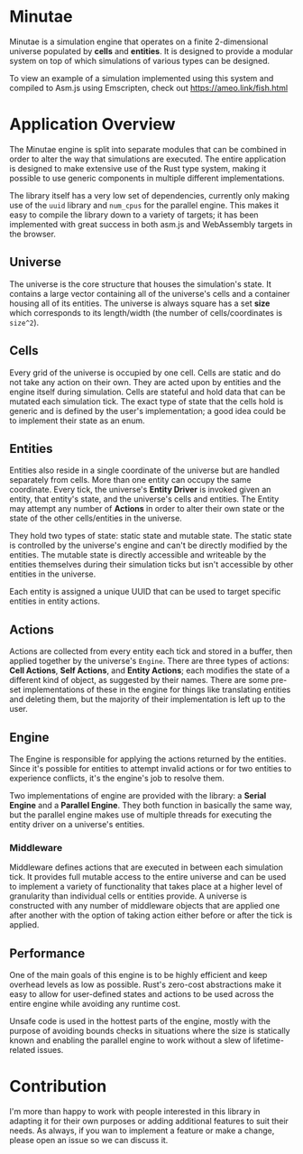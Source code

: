 # Minutae
Minutae is a simulation engine that operates on a finite 2-dimensional universe populated by **cells** and **entities**.  It is designed to provide a modular system on top of which simulations of various types can be designed.

To view an example of a simulation implemented using this system and compiled to Asm.js using Emscripten, check out https://ameo.link/fish.html

# Application Overview
The Minutae engine is split into separate modules that can be combined in order to alter the way that simulations are executed.  The entire application is designed to make extensive use of the Rust type system, making it possible to use generic components in multiple different implementations.

The library itself has a very low set of dependencies, currently only making use of the `uuid` library and `num_cpus` for the parallel engine.  This makes it easy to compile the library down to a variety of targets; it has been implemented with great success in both asm.js and WebAssembly targets in the browser.

## Universe
The universe is the core structure that houses the simulation's state.  It contains a large vector containing all of the universe's cells and a container housing all of its entities.  The universe is always square has a set **size** which corresponds to its length/width (the number of cells/coordinates is `size^2`).

## Cells
Every grid of the universe is occupied by one cell.  Cells are static and do not take any action on their own.  They are acted upon by entities and the engine itself during simulation.  Cells are stateful and hold data that can be mutated each simulation tick.  The exact type of state that the cells hold is generic and is defined by the user's implementation; a good idea could be to implement their state as an enum.

## Entities
Entities also reside in a single coordinate of the universe but are handled separately from cells.  More than one entity can occupy the same coordinate.  Every tick, the universe's **Entity Driver** is invoked given an entity, that entity's state, and the universe's cells and entities.  The Entity may attempt any number of **Actions** in order to alter their own state or the state of the other cells/entities in the universe.

They hold two types of state: static state and mutable state.  The static state is controlled by the universe's engine and can't be directly modified by the entities.  The mutable state is directly accessible and writeable by the entities themselves during their simulation ticks but isn't accessible by other entities in the universe.

Each entity is assigned a unique UUID that can be used to target specific entities in entity actions.

## Actions
Actions are collected from every entity each tick and stored in a buffer, then applied together by the universe's `Engine`.  There are three types of actions: **Cell Actions**, **Self Actions**, and **Entity Actions**; each modifies the state of a different kind of object, as suggested by their names.  There are some pre-set implementations of these in the engine for things like translating entities and deleting them, but the majority of their implementation is left up to the user.

## Engine
The Engine is responsible for applying the actions returned by the entities.  Since it's possible for entities to attempt invalid actions or for two entities to experience conflicts, it's the engine's job to resolve them.

Two implementations of engine are provided with the library: a **Serial Engine** and a **Parallel Engine**.  They both function in basically the same way, but the parallel engine makes use of multiple threads for executing the entity driver on a universe's entities.

### Middleware
Middleware defines actions that are executed in between each simulation tick.  It provides full mutable access to the entire universe and can be used to implement a variety of functionality that takes place at a higher level of granularity than individual cells or entities provide.  A universe is constructed with any number of middleware objects that are applied one after another with the option of taking action either before or after the tick is applied.

## Performance
One of the main goals of this engine is to be highly efficient and keep overhead levels as low as possible.  Rust's zero-cost abstractions make it easy to allow for user-defined states and actions to be used across the entire engine while avoiding any runtime cost.

Unsafe code is used in the hottest parts of the engine, mostly with the purpose of avoiding bounds checks in situations where the size is statically known and enabling the parallel engine to work without a slew of lifetime-related issues.

# Contribution
I'm more than happy to work with people interested in this library in adapting it for their own purposes or adding additional features to suit their needs.  As always, if you wan to implement a feature or make a change, please open an issue so we can discuss it.